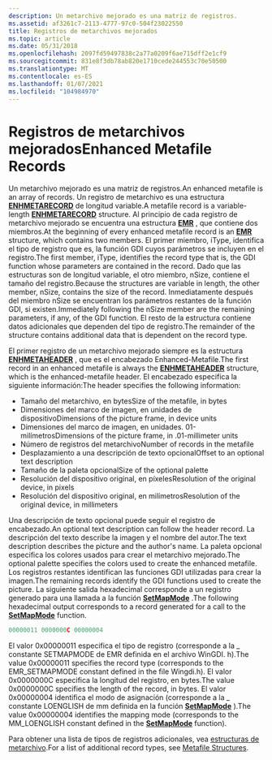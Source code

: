 ```yaml
---
description: Un metarchivo mejorado es una matriz de registros.
ms.assetid: af3261c7-2113-4777-97c0-504f23022550
title: Registros de metarchivos mejorados
ms.topic: article
ms.date: 05/31/2018
ms.openlocfilehash: 2097fd59497838c2a77a0209f6ae715dff2e1cf9
ms.sourcegitcommit: 831e8f3db78ab820e1710cede244553c70e50500
ms.translationtype: MT
ms.contentlocale: es-ES
ms.lasthandoff: 01/07/2021
ms.locfileid: "104984970"
---
```

# <a name="enhanced-metafile-records"></a><span data-ttu-id="86d51-103">Registros de metarchivos mejorados</span><span class="sxs-lookup"><span data-stu-id="86d51-103">Enhanced Metafile Records</span></span>

<span data-ttu-id="86d51-104">Un metarchivo mejorado es una matriz de registros.</span><span class="sxs-lookup"><span data-stu-id="86d51-104">An enhanced metafile is an array of records.</span></span> <span data-ttu-id="86d51-105">Un registro de metarchivo es una estructura [**ENHMETARECORD**](/windows/win32/api/wingdi/ns-wingdi-enhmetarecord) de longitud variable.</span><span class="sxs-lookup"><span data-stu-id="86d51-105">A metafile record is a variable-length [**ENHMETARECORD**](/windows/win32/api/wingdi/ns-wingdi-enhmetarecord) structure.</span></span> <span data-ttu-id="86d51-106">Al principio de cada registro de metarchivo mejorado se encuentra una estructura [**EMR**](/windows/win32/api/wingdi/ns-wingdi-emr) , que contiene dos miembros.</span><span class="sxs-lookup"><span data-stu-id="86d51-106">At the beginning of every enhanced metafile record is an [**EMR**](/windows/win32/api/wingdi/ns-wingdi-emr) structure, which contains two members.</span></span> <span data-ttu-id="86d51-107">El primer miembro, iType, identifica el tipo de registro que es, la función GDI cuyos parámetros se incluyen en el registro.</span><span class="sxs-lookup"><span data-stu-id="86d51-107">The first member, iType, identifies the record type that is, the GDI function whose parameters are contained in the record.</span></span> <span data-ttu-id="86d51-108">Dado que las estructuras son de longitud variable, el otro miembro, nSize, contiene el tamaño del registro.</span><span class="sxs-lookup"><span data-stu-id="86d51-108">Because the structures are variable in length, the other member, nSize, contains the size of the record.</span></span> <span data-ttu-id="86d51-109">Inmediatamente después del miembro nSize se encuentran los parámetros restantes de la función GDI, si existen.</span><span class="sxs-lookup"><span data-stu-id="86d51-109">Immediately following the nSize member are the remaining parameters, if any, of the GDI function.</span></span> <span data-ttu-id="86d51-110">El resto de la estructura contiene datos adicionales que dependen del tipo de registro.</span><span class="sxs-lookup"><span data-stu-id="86d51-110">The remainder of the structure contains additional data that is dependent on the record type.</span></span>

<span data-ttu-id="86d51-111">El primer registro de un metarchivo mejorado siempre es la estructura [**ENHMETAHEADER**](/windows/win32/api/wingdi/ns-wingdi-enhmetaheader) , que es el encabezado Enhanced-Metafile.</span><span class="sxs-lookup"><span data-stu-id="86d51-111">The first record in an enhanced metafile is always the [**ENHMETAHEADER**](/windows/win32/api/wingdi/ns-wingdi-enhmetaheader) structure, which is the enhanced-metafile header.</span></span> <span data-ttu-id="86d51-112">El encabezado especifica la siguiente información:</span><span class="sxs-lookup"><span data-stu-id="86d51-112">The header specifies the following information:</span></span>

-   <span data-ttu-id="86d51-113">Tamaño del metarchivo, en bytes</span><span class="sxs-lookup"><span data-stu-id="86d51-113">Size of the metafile, in bytes</span></span>
-   <span data-ttu-id="86d51-114">Dimensiones del marco de imagen, en unidades de dispositivo</span><span class="sxs-lookup"><span data-stu-id="86d51-114">Dimensions of the picture frame, in device units</span></span>
-   <span data-ttu-id="86d51-115">Dimensiones del marco de imagen, en unidades. 01-milímetros</span><span class="sxs-lookup"><span data-stu-id="86d51-115">Dimensions of the picture frame, in .01-millimeter units</span></span>
-   <span data-ttu-id="86d51-116">Número de registros del metarchivo</span><span class="sxs-lookup"><span data-stu-id="86d51-116">Number of records in the metafile</span></span>
-   <span data-ttu-id="86d51-117">Desplazamiento a una descripción de texto opcional</span><span class="sxs-lookup"><span data-stu-id="86d51-117">Offset to an optional text description</span></span>
-   <span data-ttu-id="86d51-118">Tamaño de la paleta opcional</span><span class="sxs-lookup"><span data-stu-id="86d51-118">Size of the optional palette</span></span>
-   <span data-ttu-id="86d51-119">Resolución del dispositivo original, en píxeles</span><span class="sxs-lookup"><span data-stu-id="86d51-119">Resolution of the original device, in pixels</span></span>
-   <span data-ttu-id="86d51-120">Resolución del dispositivo original, en milímetros</span><span class="sxs-lookup"><span data-stu-id="86d51-120">Resolution of the original device, in millimeters</span></span>

<span data-ttu-id="86d51-121">Una descripción de texto opcional puede seguir el registro de encabezado.</span><span class="sxs-lookup"><span data-stu-id="86d51-121">An optional text description can follow the header record.</span></span> <span data-ttu-id="86d51-122">La descripción del texto describe la imagen y el nombre del autor.</span><span class="sxs-lookup"><span data-stu-id="86d51-122">The text description describes the picture and the author's name.</span></span> <span data-ttu-id="86d51-123">La paleta opcional especifica los colores usados para crear el metarchivo mejorado.</span><span class="sxs-lookup"><span data-stu-id="86d51-123">The optional palette specifies the colors used to create the enhanced metafile.</span></span> <span data-ttu-id="86d51-124">Los registros restantes identifican las funciones GDI utilizadas para crear la imagen.</span><span class="sxs-lookup"><span data-stu-id="86d51-124">The remaining records identify the GDI functions used to create the picture.</span></span> <span data-ttu-id="86d51-125">La siguiente salida hexadecimal corresponde a un registro generado para una llamada a la función [**SetMapMode**](/windows/desktop/api/Wingdi/nf-wingdi-setmapmode) .</span><span class="sxs-lookup"><span data-stu-id="86d51-125">The following hexadecimal output corresponds to a record generated for a call to the [**SetMapMode**](/windows/desktop/api/Wingdi/nf-wingdi-setmapmode) function.</span></span>


```C++
00000011 0000000C 00000004 
```



<span data-ttu-id="86d51-126">El valor 0x00000011 especifica el tipo de registro (corresponde a la \_ constante SETMAPMODE de EMR definida en el archivo WinGDI. h).</span><span class="sxs-lookup"><span data-stu-id="86d51-126">The value 0x00000011 specifies the record type (corresponds to the EMR\_SETMAPMODE constant defined in the file Wingdi.h).</span></span> <span data-ttu-id="86d51-127">El valor 0x0000000C especifica la longitud del registro, en bytes.</span><span class="sxs-lookup"><span data-stu-id="86d51-127">The value 0x0000000C specifies the length of the record, in bytes.</span></span> <span data-ttu-id="86d51-128">El valor 0x00000004 identifica el modo de asignación (corresponde a la \_ constante LOENGLISH de mm definida en la función [**SetMapMode**](/windows/desktop/api/Wingdi/nf-wingdi-setmapmode) ).</span><span class="sxs-lookup"><span data-stu-id="86d51-128">The value 0x00000004 identifies the mapping mode (corresponds to the MM\_LOENGLISH constant defined in the [**SetMapMode**](/windows/desktop/api/Wingdi/nf-wingdi-setmapmode) function).</span></span>

<span data-ttu-id="86d51-129">Para obtener una lista de tipos de registros adicionales, vea [estructuras de metarchivo](metafile-structures.md).</span><span class="sxs-lookup"><span data-stu-id="86d51-129">For a list of additional record types, see [Metafile Structures](metafile-structures.md).</span></span>

 

 




